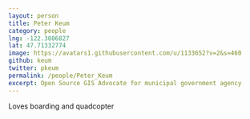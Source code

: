 ```yaml
---
layout: person
title: Peter Keum
category: people
lng: -122.3086827
lat: 47.71332774
image: https://avatars1.githubusercontent.com/u/1133652?v=2&s=460
github: keum
twitter: pkeum
permalink: /people/Peter_Keum
excerpt: Open Source GIS Advocate for municipal government agency
---
```

Loves boarding and quadcopter

